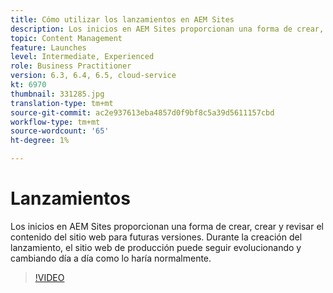 ```yaml
---
title: Cómo utilizar los lanzamientos en AEM Sites
description: Los inicios en AEM Sites proporcionan una forma de crear, crear y revisar contenido para futuras versiones.
topic: Content Management
feature: Launches
level: Intermediate, Experienced
role: Business Practitioner
version: 6.3, 6.4, 6.5, cloud-service
kt: 6970
thumbnail: 331285.jpg
translation-type: tm+mt
source-git-commit: ac2e937613eba4857d0f9bf8c5a39d5611157cbd
workflow-type: tm+mt
source-wordcount: '65'
ht-degree: 1%

---
```



# Lanzamientos

Los inicios en AEM Sites proporcionan una forma de crear, crear y revisar el contenido del sitio web para futuras versiones. Durante la creación del lanzamiento, el sitio web de producción puede seguir evolucionando y cambiando día a día como lo haría normalmente.

>[!VIDEO](https://video.tv.adobe.com/v/331285?quality=12&learn=on)
